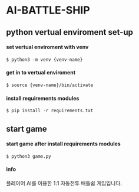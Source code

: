 # AI-BATTLE-SHIP

## python vertual enviroment set-up

#### set vertual enviroment with venv

`$ python3 -m venv {venv-name}`

#### get in to vertual enviroment

`$ source {venv-name}/bin/activate`

#### install requirements modules

`$ pip install -r requirements.txt`

## start game

#### start game after install requirements modules

`$ python3 game.py`

#### info

플레이어 AI를 이용한 1:1 자동전투 배틀쉽 게임입니다.
